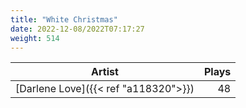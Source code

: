 ```yaml
---
title: "White Christmas"
date: 2022-12-08/2022T07:17:27
weight: 514
---
```




 Artist | Plays 
----- | -----:
[Darlene Love]({{< ref "a118320">}}) | 48
